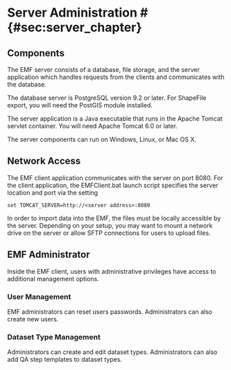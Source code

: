# Server Administration # {#sec:server_chapter}

## Components ##

The EMF server consists of a database, file storage, and the server application which handles requests from the clients and communicates with the database.

The database server is PostgreSQL version 9.2 or later. For ShapeFile export, you will need the PostGIS module installed.

The server application is a Java executable that runs in the Apache Tomcat servlet container. You will need Apache Tomcat 6.0 or later.

The server components can run on Windows, Linux, or Mac OS X.

## Network Access ##

The EMF client application communicates with the server on port 8080. For the client application, the EMFClient.bat launch script specifies the server location and port via the setting

`set TOMCAT_SERVER=http://<server address>:8080`

In order to import data into the EMF, the files must be locally accessible by the server. Depending on your setup, you may want to mount a network drive on the server or allow SFTP connections for users to upload files.

## EMF Administrator ##

Inside the EMF client, users with administrative privileges have access to additional management options.

### User Management ###

EMF administrators can reset users passwords. Administrators can also create new users.

### Dataset Type Management ###

Administrators can create and edit dataset types. Administrators can also add QA step templates to dataset types.
